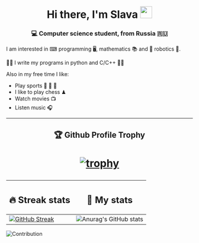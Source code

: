 <h1 align="center">Hi there, I'm Slava
<img src="https://github.com/blackcater/blackcater/raw/main/images/Hi.gif" height="32"/></h1>
<h3 align="center">💻 Computer science student, from Russia 🇷🇺</h3>

I am interested in ⌨ programming 🖥, mathematics 📚 and 🦿 robotics 🦾.

👨‍💻 I write my programs in python and C/C++ 👨‍💻

Also in my free time I like:
- Play sports 🏀 🏓 🏒
- I like to play chess ♟
- Watch movies 📺
- Listen music 🎧
-----
<h2 align="center">🏆 Github Profile Trophy </h2>
<h1 align="center"> 
  
[![trophy](https://github-profile-trophy.vercel.app/?username=Tsygankov-Slava&theme=juicyfresh&margin-w=15)](https://github.com/Tsygankov-Slava/github-profile-trophy)
</h1>

| <h2>🔥 Streak stats </h2>  | <h2>🧮 My stats </h2> |
| ---------------------------|:----------------------:|
| [![GitHub Streak](https://github-readme-streak-stats.herokuapp.com/?user=Tsygankov-Slava&theme=dark)](https://git.io/streak-stats) | ![Anurag's GitHub stats](https://github-readme-stats.vercel.app/api?username=Tsygankov-Slava&show_icons=true&theme=dark)

![Contribution](https://activity-graph.herokuapp.com/graph?username=Tsygankov-Slava&theme=react-dark&hide_border=true&area=true)


<!--
**Tsygankov-Slava/Tsygankov-Slava** is a ✨ _special_ ✨ repository because its `README.md` (this file) appears on your GitHub profile.

Here are some ideas to get you started:

- 🔭 I’m currently working on ...
- 🌱 I’m currently learning ...
- 👯 I’m looking to collaborate on ...
- 🤔 I’m looking for help with ...
- 💬 Ask me about ...
- 📫 How to reach me: ...
- 😄 Pronouns: ...
- ⚡ Fun fact: ...
-->
